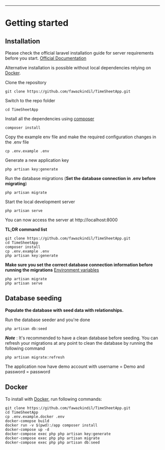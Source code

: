 
----------

# Getting started

## Installation

Please check the official laravel installation guide for server requirements before you start. [Official Documentation](https://laravel.com/docs/5.4/installation#installation)

Alternative installation is possible without local dependencies relying on [Docker](#docker). 

Clone the repository

    git clone https://github.com/fawazkindil/TimeSheetApp.git

Switch to the repo folder

    cd TimeSheetApp

Install all the dependencies using [composer](https://getcomposer.org/download/)

    composer install

Copy the example env file and make the required configuration changes in the .env file

    cp .env.example .env

Generate a new application key

    php artisan key:generate

Run the database migrations (**Set the database connection in .env before migrating**)

    php artisan migrate

Start the local development server

    php artisan serve

You can now access the server at http://localhost:8000

**TL;DR command list**

    git clone https://github.com/fawazkindil/TimeSheetApp.git
    cd TimeSheetApp
    composer install
    cp .env.example .env
    php artisan key:generate
    
**Make sure you set the correct database connection information before running the migrations** [Environment variables](#environment-variables)

    php artisan migrate
    php artisan serve

## Database seeding

**Populate the database with seed data with relationships.**

Run the database seeder and you're done

    php artisan db:seed

***Note*** : It's recommended to have a clean database before seeding. You can refresh your migrations at any point to clean the database by running the following command

    php artisan migrate:refresh
    
The application now have demo account with username = Demo and password = password
## Docker

To install with [Docker](https://www.docker.com), run following commands:

```
git clone https://github.com/fawazkindil/TimeSheetApp.git
cd TimeSheetApp
cp .env.example.docker .env
docker-comopse build
docker run -v $(pwd):/app composer install
docker-compose up -d
docker-compose exec php php artisan key:generate
docker-compose exec php php artisan migrate
docker-compose exec php php artisan db:seed
```
